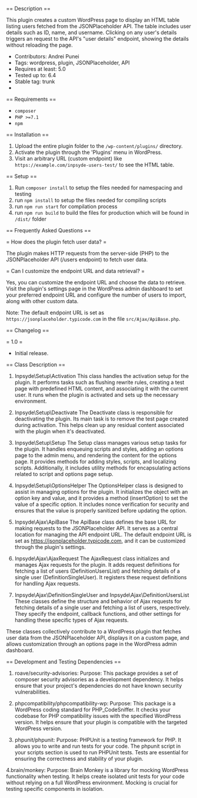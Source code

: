 == Description ==

This plugin creates a custom WordPress page to display an HTML table listing users fetched from the JSONPlaceholder API. The table includes user details such as ID, name, and username. Clicking on any user's details triggers an request to the API's "user details" endpoint, showing the details without reloading the page.

* Contributors: Andrei Punei
* Tags: wordpress, plugin, JSONPlaceholder, API
* Requires at least: 5.0
* Tested up to: 6.4
* Stable tag: trunk
*

== Requirements ==

* `composer`
* `PHP >=7.1`
* `npm`


== Installation ==

1. Upload the entire plugin folder to the `/wp-content/plugins/` directory.
2. Activate the plugin through the 'Plugins' menu in WordPress.
3. Visit an arbitrary URL (custom endpoint) like `https://example.com/inpsyde-users-test/` to see the HTML table.


== Setup ==

1. Run `composer install` to setup the files needed for namespacing and testing
2. run `npm install` to setup the files needed for compiling scripts
3. run `npm run start` for compilation process
3. run `npm run build` to build the files for production which will be found in `/dist/` folder

== Frequently Asked Questions ==

= How does the plugin fetch user data? =

The plugin makes HTTP requests from the server-side (PHP) to the JSONPlaceholder API (/users endpoint) to fetch user data.

= Can I customize the endpoint URL and data retrieval? =

Yes, you can customize the endpoint URL and choose the data to retrieve. Visit the plugin's settings page in the WordPress admin dashboard to set your preferred endpoint URL and configure the number of users to import, along with other custom data.

Note: The default endpoint URL is set as `https://jsonplaceholder.typicode.com` in the file `src/Ajax/ApiBase.php`.

== Changelog ==

= 1.0 =
* Initial release.

== Class Description ==

1. Inpsyde\Setup\Activation
This class handles the activation setup for the plugin. It performs tasks such as flushing rewrite rules, creating a test page with predefined HTML content, and associating it with the current user. It runs when the plugin is activated and sets up the necessary environment.

2. Inpsyde\Setup\Deactivate
The Deactivate class is responsible for deactivating the plugin. Its main task is to remove the test page created during activation. This helps clean up any residual content associated with the plugin when it's deactivated.

3. Inpsyde\Setup\Setup
The Setup class manages various setup tasks for the plugin. It handles enqueuing scripts and styles, adding an options page to the admin menu, and rendering the content for the options page. It provides methods for adding styles, scripts, and localizing scripts. Additionally, it includes utility methods for encapsulating actions related to script and options page setup.

4. Inpsyde\Setup\OptionsHelper
The OptionsHelper class is designed to assist in managing options for the plugin. It initializes the object with an option key and value, and it provides a method (insertOption) to set the value of a specific option. It includes nonce verification for security and ensures that the value is properly sanitized before updating the option.

5. Inpsyde\Ajax\ApiBase
The ApiBase class defines the base URL for making requests to the JSONPlaceholder API. It serves as a central location for managing the API endpoint URL. The default endpoint URL is set as https://jsonplaceholder.typicode.com, and it can be customized through the plugin's settings.

6. Inpsyde\Ajax\AjaxRequest
The AjaxRequest class initializes and manages Ajax requests for the plugin. It adds request definitions for fetching a list of users (DefinitionUsersList) and fetching details of a single user (DefinitionSingleUser). It registers these request definitions for handling Ajax requests.

7. Inpsyde\Ajax\DefinitionSingleUser and Inpsyde\Ajax\DefinitionUsersList
These classes define the structure and behavior of Ajax requests for fetching details of a single user and fetching a list of users, respectively. They specify the endpoint, callback functions, and other settings for handling these specific types of Ajax requests.

These classes collectively contribute to a WordPress plugin that fetches user data from the JSONPlaceholder API, displays it on a custom page, and allows customization through an options page in the WordPress admin dashboard.

== Development and Testing Dependencies ==

1. roave/security-advisories:
Purpose: This package provides a set of composer security advisories as a development dependency. It helps ensure that your project's dependencies do not have known security vulnerabilities.

2. phpcompatibility/phpcompatibility-wp:
Purpose: This package is a WordPress coding standard for PHP_CodeSniffer. It checks your codebase for PHP compatibility issues with the specified WordPress version. It helps ensure that your plugin is compatible with the targeted WordPress version.

3. phpunit/phpunit:
Purpose: PHPUnit is a testing framework for PHP. It allows you to write and run tests for your code. The phpunit script in your scripts section is used to run PHPUnit tests. Tests are essential for ensuring the correctness and stability of your plugin.

4.brain/monkey:
Purpose: Brain Monkey is a library for mocking WordPress functionality when testing. It helps create isolated unit tests for your code without relying on a full WordPress environment. Mocking is crucial for testing specific components in isolation.


